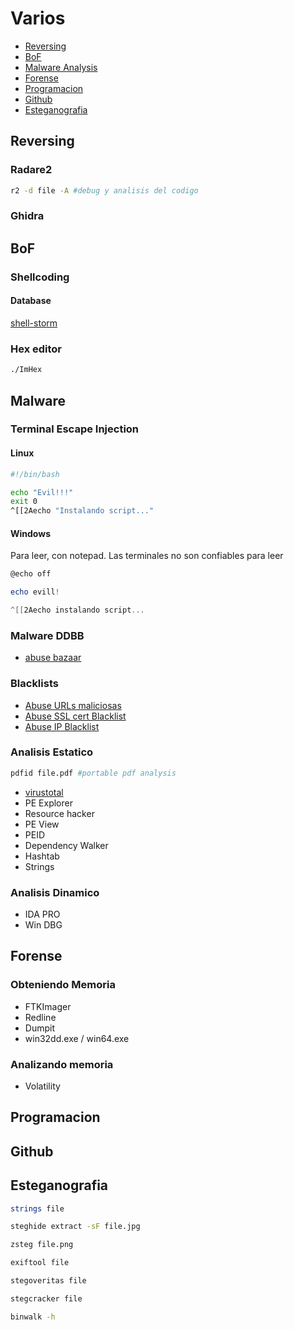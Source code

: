 # Varios

* [Reversing](https://github.com/HerculesRD/HerculesDocs/Varios/README.md#Reversing)
* [BoF](https://github.com/HerculesRD/HerculesDocs/Varios#BoF)
* [Malware Analysis](https://github.com/HerculesRD/HerculesDocs/Varios#Malware)
* [Forense](https://github.com/HerculesRD/HerculesDocs/Varios#Forense)
* [Programacion](https://github.com/HerculesRD/HerculesDocs/Varios#Programacion)
* [Github](https://github.com/HerculesRD/HerculesDocs/Varios#Github)
* [Esteganografia](https://github.com/HerculesRD/HerculesDocs/Varios#Esteganografia)


## Reversing

### Radare2

```bash
r2 -d file -A #debug y analisis del codigo
```

### Ghidra

## BoF

### Shellcoding

#### Database

[shell-storm](http://shell-storm.org/shellcode/)

### Hex editor

```bash
./ImHex
```

## Malware 

### Terminal Escape Injection

#### Linux

```bash
#!/bin/bash

echo "Evil!!!"
exit 0
^[[2Aecho "Instalando script..."
```

#### Windows

Para leer, con notepad. Las terminales no son confiables para leer
```powershell
@echo off

echo evill!

^[[2Aecho instalando script...
```

### Malware DDBB

* [abuse bazaar](https://bazaar.abuse.ch/browse/)

### Blacklists

* [Abuse URLs maliciosas](https://urlhaus.abuse.ch/browse/)
* [Abuse SSL cert Blacklist](https://sslbl.abuse.ch/blacklist/)
* [Abuse IP Blacklist](https://feodotracker.abuse.ch/blocklist/)

### Analisis Estatico

```bash
pdfid file.pdf #portable pdf analysis
```

* [virustotal](virustotal.com)
* PE Explorer
* Resource hacker
* PE View
* PEID
* Dependency Walker
* Hashtab
* Strings

### Analisis Dinamico

* IDA PRO
* Win DBG

## Forense

### Obteniendo Memoria

* FTKImager
* Redline
* Dumpit
* win32dd.exe / win64.exe

### Analizando memoria

* Volatility

## Programacion
## Github
## Esteganografia

```bash
strings file
```

```bash
steghide extract -sF file.jpg
```

```bash
zsteg file.png
```

```bash
exiftool file
```

```bash
stegoveritas file
```

```bash
stegcracker file
```

```bash
binwalk -h
```





